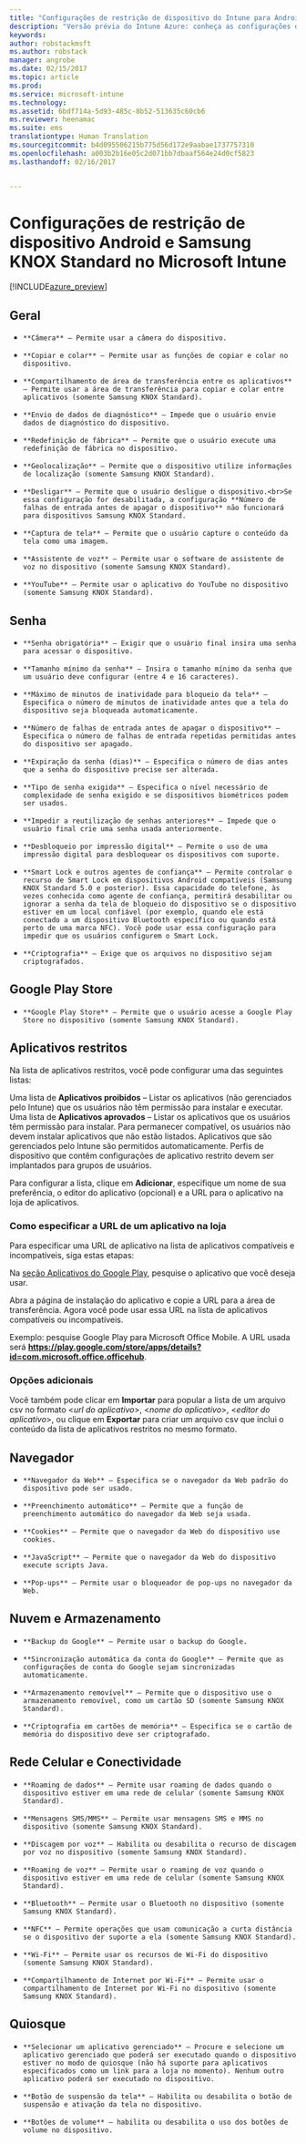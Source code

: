 ```yaml
---
title: "Configurações de restrição de dispositivo do Intune para Android | Versão prévia do Intune Azure | Microsoft Docs"
description: "Versão prévia do Intune Azure: conheça as configurações do Intune que você pode usar para controlar as configurações do dispositivo e as funcionalidades dos dispositivos Android."
keywords: 
author: robstackmsft
ms.author: robstack
manager: angrobe
ms.date: 02/15/2017
ms.topic: article
ms.prod: 
ms.service: microsoft-intune
ms.technology: 
ms.assetid: 6bdf714a-5d93-485c-8b52-513635c60cb6
ms.reviewer: heenamac
ms.suite: ems
translationtype: Human Translation
ms.sourcegitcommit: b4d095506215b775d56d172e9aabae1737757310
ms.openlocfilehash: a003b2b16e05c2d071bb7dbaaf564e24d0cf5823
ms.lasthandoff: 02/16/2017


---
```


# <a name="android-and-samsung-knox-standard-device-restriction-settings-in-microsoft-intune"></a>Configurações de restrição de dispositivo Android e Samsung KNOX Standard no Microsoft Intune

[!INCLUDE[azure_preview](../includes/azure_preview.md)]

## <a name="general"></a>Geral
-     **Câmera** – Permite usar a câmera do dispositivo.
-     **Copiar e colar** – Permite usar as funções de copiar e colar no dispositivo.
-     **Compartilhamento de área de transferência entre os aplicativos** – Permite usar a área de transferência para copiar e colar entre aplicativos (somente Samsung KNOX Standard).
-     **Envio de dados de diagnóstico** – Impede que o usuário envie dados de diagnóstico do dispositivo.    
-     **Redefinição de fábrica** – Permite que o usuário execute uma redefinição de fábrica no dispositivo.
-     **Geolocalização** – Permite que o dispositivo utilize informações de localização (somente Samsung KNOX Standard).
-     **Desligar** – Permite que o usuário desligue o dispositivo.<br>Se essa configuração for desabilitada, a configuração **Número de falhas de entrada antes de apagar o dispositivo** não funcionará para dispositivos Samsung KNOX Standard.
-     **Captura de tela** – Permite que o usuário capture o conteúdo da tela como uma imagem.
-     **Assistente de voz** – Permite usar o software de assistente de voz no dispositivo (somente Samsung KNOX Standard).
-     **YouTube** – Permite usar o aplicativo do YouTube no dispositivo (somente Samsung KNOX Standard).

## <a name="password"></a>Senha
-     **Senha obrigatória** – Exigir que o usuário final insira uma senha para acessar o dispositivo.
-     **Tamanho mínimo da senha** – Insira o tamanho mínimo da senha que um usuário deve configurar (entre 4 e 16 caracteres).
-     **Máximo de minutos de inatividade para bloqueio da tela** – Especifica o número de minutos de inatividade antes que a tela do dispositivo seja bloqueada automaticamente.
-     **Número de falhas de entrada antes de apagar o dispositivo** – Especifica o número de falhas de entrada repetidas permitidas antes do dispositivo ser apagado.
-     **Expiração da senha (dias)** – Especifica o número de dias antes que a senha do dispositivo precise ser alterada.
-     **Tipo de senha exigida** – Especifica o nível necessário de complexidade de senha exigido e se dispositivos biométricos podem ser usados.
-     **Impedir a reutilização de senhas anteriores** – Impede que o usuário final crie uma senha usada anteriormente.
-     **Desbloqueio por impressão digital** – Permite o uso de uma impressão digital para desbloquear os dispositivos com suporte.
-     **Smart Lock e outros agentes de confiança** – Permite controlar o recurso de Smart Lock em dispositivos Android compatíveis (Samsung KNOX Standard 5.0 e posterior). Essa capacidade do telefone, às vezes conhecida como agente de confiança, permitirá desabilitar ou ignorar a senha da tela de bloqueio do dispositivo se o dispositivo estiver em um local confiável (por exemplo, quando ele está conectado a um dispositivo Bluetooth específico ou quando está perto de uma marca NFC). Você pode usar essa configuração para impedir que os usuários configurem o Smart Lock.
-     **Criptografia** – Exige que os arquivos no dispositivo sejam criptografados.

## <a name="google-play-store"></a>Google Play Store

-     **Google Play Store** – Permite que o usuário acesse a Google Play Store no dispositivo (somente Samsung KNOX Standard).

## <a name="restricted-apps"></a>Aplicativos restritos

Na lista de aplicativos restritos, você pode configurar uma das seguintes listas:

Uma lista de **Aplicativos proibidos** – Listar os aplicativos (não gerenciados pelo Intune) que os usuários não têm permissão para instalar e executar.
Uma lista de **Aplicativos aprovados** – Listar os aplicativos que os usuários têm permissão para instalar. Para permanecer compatível, os usuários não devem instalar aplicativos que não estão listados. Aplicativos que são gerenciados pelo Intune são permitidos automaticamente.
Perfis de dispositivo que contêm configurações de aplicativo restrito devem ser implantados para grupos de usuários.

Para configurar a lista, clique em **Adicionar**, especifique um nome de sua preferência, o editor do aplicativo (opcional) e a URL para o aplicativo na loja de aplicativos.

### <a name="how-to-specify-the-url-to-an-app-in-the-store"></a>Como especificar a URL de um aplicativo na loja

Para especificar uma URL de aplicativo na lista de aplicativos compatíveis e incompatíveis, siga estas etapas:

Na [seção Aplicativos do Google Play](https://play.google.com/store/apps), pesquise o aplicativo que você deseja usar.

Abra a página de instalação do aplicativo e copie a URL para a área de transferência. Agora você pode usar essa URL na lista de aplicativos compatíveis ou incompatíveis.

Exemplo: pesquise Google Play para Microsoft Office Mobile. A URL usada será **https://play.google.com/store/apps/details?id=com.microsoft.office.officehub**.

### <a name="additional-options"></a>Opções adicionais

Você também pode clicar em **Importar** para popular a lista de um arquivo csv no formato <*url do aplicativo*>, <*nome do aplicativo*>, <*editor do aplicativo*>, ou clique em **Exportar** para criar um arquivo csv que inclui o conteúdo da lista de aplicativos restritos no mesmo formato.        

## <a name="browser"></a>Navegador
-     **Navegador da Web** – Especifica se o navegador da Web padrão do dispositivo pode ser usado.
-     **Preenchimento automático** – Permite que a função de preenchimento automático do navegador da Web seja usada.
-     **Cookies** – Permite que o navegador da Web do dispositivo use cookies.
-     **JavaScript** – Permite que o navegador da Web do dispositivo execute scripts Java.
-     **Pop-ups** – Permite usar o bloqueador de pop-ups no navegador da Web.

## <a name="cloud-and-storage"></a>Nuvem e Armazenamento
-     **Backup do Google** – Permite usar o backup do Google.
-     **Sincronização automática da conta do Google** – Permite que as configurações de conta do Google sejam sincronizadas automaticamente.
-     **Armazenamento removível** – Permite que o dispositivo use o armazenamento removível, como um cartão SD (somente Samsung KNOX Standard).
-     **Criptografia em cartões de memória** – Especifica se o cartão de memória do dispositivo deve ser criptografado.

## <a name="cellular-and-connectivity"></a>Rede Celular e Conectividade
-     **Roaming de dados** – Permite usar roaming de dados quando o dispositivo estiver em uma rede de celular (somente Samsung KNOX Standard).
-     **Mensagens SMS/MMS** – Permite usar mensagens SMS e MMS no dispositivo (somente Samsung KNOX Standard).
-     **Discagem por voz** – Habilita ou desabilita o recurso de discagem por voz no dispositivo (somente Samsung KNOX Standard).
-     **Roaming de voz** – Permite usar o roaming de voz quando o dispositivo estiver em uma rede de celular (somente Samsung KNOX Standard).
-     **Bluetooth** – Permite usar o Bluetooth no dispositivo (somente Samsung KNOX Standard).
-     **NFC** – Permite operações que usam comunicação a curta distância se o dispositivo der suporte a ela (somente Samsung KNOX Standard).
-     **Wi-Fi** – Permite usar os recursos de Wi-Fi do dispositivo (somente Samsung KNOX Standard).
-     **Compartilhamento de Internet por Wi-Fi** – Permite usar o compartilhamento de Internet por Wi-Fi no dispositivo (somente Samsung KNOX Standard).

## <a name="kiosk"></a>Quiosque
-     **Selecionar um aplicativo gerenciado** – Procure e selecione um aplicativo gerenciado que poderá ser executado quando o dispositivo estiver no modo de quiosque (não há suporte para aplicativos especificados como um link para a loja no momento). Nenhum outro aplicativo poderá ser executado no dispositivo.
-     **Botão de suspensão da tela** – Habilita ou desabilita o botão de suspensão e ativação da tela no dispositivo.
-     **Botões de volume** – habilita ou desabilita o uso dos botões de volume no dispositivo.

